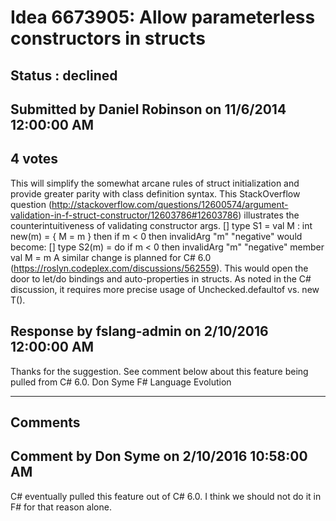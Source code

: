 # Idea 6673905: Allow parameterless constructors in structs #

## Status : declined

## Submitted by Daniel Robinson on 11/6/2014 12:00:00 AM

## 4 votes

This will simplify the somewhat arcane rules of struct initialization and provide greater parity with class definition syntax. This StackOverflow question (http://stackoverflow.com/questions/12600574/argument-validation-in-f-struct-constructor/12603786#12603786) illustrates the counterintuitiveness of validating constructor args.
[<Struct>]
type S1 =
val M : int
new(m) =
{ M = m }
then if m < 0 then invalidArg "m" "negative"
would become:
[<Struct>]
type S2(m) =
do if m < 0 then invalidArg "m" "negative"
member val M = m
A similar change is planned for C# 6.0 (https://roslyn.codeplex.com/discussions/562559).
This would open the door to let/do bindings and auto-properties in structs. As noted in the C# discussion, it requires more precise usage of Unchecked.defaultof<T> vs. new T().



## Response by fslang-admin on 2/10/2016 12:00:00 AM

Thanks for the suggestion. See comment below about this feature being pulled from C# 6.0.
Don Syme
F# Language Evolution

------------------------
## Comments


## Comment by Don Syme on 2/10/2016 10:58:00 AM
C# eventually pulled this feature out of C# 6.0. I think we should not do it in F# for that reason alone.

